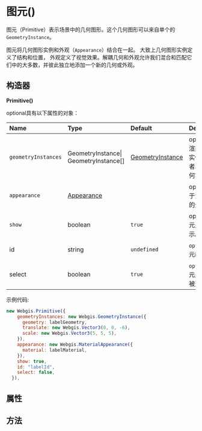 # 图元()

图元（Primitive）表示场景中的几何图形。这个几何图形可以来自单个的`GeometryInstance`。

图元将几何图形实例和外观（`Appearance`）结合在一起。 大致上几何图形实例定义了结构和位置， 外观定义了视觉效果。解耦几何和外观允许我们混合和匹配它们中的大多数，并彼此独立地添加一个新的几何或外观。

## 构造器

**Primitive()**

optional具有以下属性的对象：

| Name                | Type                                       | Default              | Description                                      |
| :------------------ | :----------------------------------------- | :------------------- | :----------------------------------------------- |
| `geometryInstances` | GeometryInstance\|<br />GeometryInstance[] | [GeometryInstance]() | optional要渲染的几何实例数组或者单个的几何实例。 |
| `appearance`        | [Appearance]()                             |                      | optional用于渲染图元的外观。                     |
| `show`              | boolean                                    | `true`               | optional图元是否被显示。                         |
| id                  | string                                     | `undefined`          | `optional`图元id。                               |
| select              | boolean                                    | `true`               | `optional`图元是否可以被选中。                   |

示例代码:

```js
new Webgis.Primitive({
    geometryInstances: new Webgis.GeometryInstance({
      geometry: labelGeometry,
      translate: new Webgis.Vector3(0, 0, -6),
      scale: new Webgis.Vector3(5, 5, 5),
    }),
    appearance: new Webgis.MaterialAppearance({
      material: labelMaterial,
    }),
    show: true,
    id: "labelId",
    select: false,
  }),
```

## 属性



## 方法

